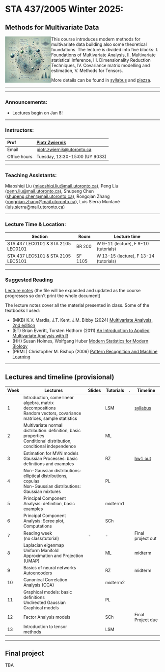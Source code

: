 # STA 437/2005  Winter 2025: 
## Methods for Multivariate Data


<img src="pics/cover.png" align="left" width="150"> This course introduces modern methods for multivariate data building also some theoretical foundations. The lecture is divided into five blocks: I. Foundations of Multivariate Analysis, II. Multivariate statistical Inference, III. Dimensionality Reduction Techniques, IV. Covariance matrix modelling and estimation, V. Methods for Tensors.




More details can be found in [syllabus](syllabus/syllabus.pdf) and [piazza](https://piazza.com/utoronto.ca/winter2025/sta4372005).

***
***

### Announcements:

- Lectures begin on Jan 8!

***

### Instructors:

| Prof |  [Piotr Zwiernik](https://pzwiernik.github.io/) |
| :--- | :--- |
| Email | piotr.zwiernik@utoronto.ca |
| Office hours | Tuesday, 13:30-15:00 (UY 9033) |

***

### Teaching Assistants:

Miaoshiqi Liu (miaoshiqi.liu@mail.utoronto.ca), Peng Liu (penn.liu@mail.utoronto.ca), Shupeng Chen (shupeng.chen@mail.utoronto.ca), Rongqian Zhang (rongqian.zhang@mail.utoronto.ca), Luis Sierra Muntané (luis.sierra@mail.utoronto.ca)
  

***

### Lecture Time & Location:

| Section | Room | Lecture time| 
| --- | --- | --- | 
| STA 437 LEC0101 & STA 2105 LEC0101| BR 200 | W 9-11 (lecture), F 9-10 (tutorials)| 
| STA 437 LEC5101 & STA 2105 LEC5101 | SF 1105 | W 13-15 (lecture), F 13-14 (tutorials)| 


***

### Suggested Reading
[Lecture notes](STA437Notes.pdf) (the file will be expanded and updated as the course progresses so don't print the whole document)

The lecture notes cover all the material presented in class. Some of the textbooks I used:
* (MKB) K.V. Mardia, J.T. Kent, J.M. Bibby (2024) [Multivariate Analysis, 2nd edition](https://www.wiley.com/en-us/Multivariate+Analysis%2C+2nd+Edition-p-9781118738023)
* (ET) Brian Everitt, Torsten Hothorn (2011) [An Introduction to Applied Multivariate Analysis with R]()
* (HH) Susan Holmes, Wolfgang Huber [Modern Statistics for Modern Biology](https://web.stanford.edu/class/bios221/book/)
*	(PRML) Christopher M. Bishop (2006) [Pattern Recognition and Machine Learning](https://www.microsoft.com/en-us/research/people/cmbishop/prml-book/)
***

## Lectures and timeline (provisional)

| Week | Lectures  | Slides | Tutorials | .  | Timeline |
| --- |  --- | --- | --- | --- | --- | 
| 1 | Introduction, some linear algebra, matrix decompositions<br/>Random vectors, covariance matrices, sample statistics  |   | LSM |  | [syllabus]() |
| 2 | Multivariate normal distribution: definition, basic properties <br/> Conditional distribution, conditional independence |  | ML |  | |
| 3 | Estimation for MVN models <br> Gaussian Processes: basic definitions and examples   |  | RZ |  | [hw1 out](#homeworks)  |
| 4 | Non-Gaussian distributions: elliptical distributions, copulas <br> Non-Gaussian distributions: Gaussian mixtures     |  | PL  | |  |
| 5 | Principal Component Analysis: definition, basic examples   |  | midterm1  | |  |
| 6 | Principal Component Analysis: Scree plot, Computations  |  | SCh  | |  |
| 7 | Reading week <br/> (no class/tutorial)  | - | - | | Final project out | 
| 8 | Laplacian eigenmap <br> Uniform Manifold Approximation and Projection (UMAP) |  | ML | | midterm |
| 9 | Basics of neural networks <br> Autoencoders |  | RZ | | midterm |
| 10 | Canonical Correlation Analysis (CCA)  |  | midterm2| | |
| 11 | Graphical models: basic definitions <br> Undirected Gaussian Graphical models | | PL | | |
| 12 |  Factor Analysis models |  | SCh  |  | Final Project due |
| 13 | Introduction to tensor methods  |  | LSM| |  |



***

## Final project

TBA





